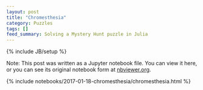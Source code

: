 ```yaml
---
layout: post
title: "Chromesthesia"
category: Puzzles
tags: []
feed_summary: Solving a Mystery Hunt puzzle in Julia
---
```

{% include JB/setup %}


<style>
.output_stdout pre {
    max-height: 400px;
    overflow-wrap: break-word;
}

table
{
  font-size: 14px;
	border-collapse:collapse;
	margin:20px 0 0;
	padding:0;
}

table tr
{
	border-top:1px solid #ccc;
	background-color:#fff;
	margin:0;
	padding:0;
}

table tr:nth-child(2n)
{
	background-color:#f8f8f8;
}
table tr th[align="center"], table tr td[align="center"] {
	text-align:center;
}
table tr th, table tr td
{
	border:1px solid #ccc;
	text-align:left;
	margin:0;
	padding:6px 13px;
}
</style>

Note: This post was written as a Jupyter notebook file. You can view it here, or you can see its original notebook form at [nbviewer.org](http://nbviewer.jupyter.org/github/rdeits/rdeits.github.com/blob/master/img/2017-01-18-chromesthesia/chromesthesia.ipynb).

{% include notebooks/2017-01-18-chromesthesia/chromesthesia.html %}